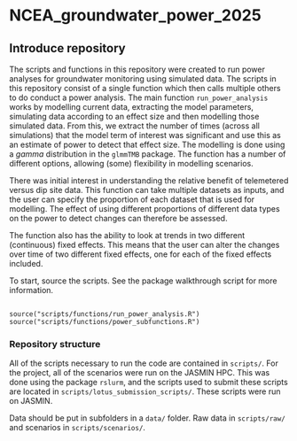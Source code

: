 # NCEA_groundwater_power_2025

## Introduce repository

The scripts and functions in this repository were created to run power analyses for groundwater monitoring using simulated data. The scripts in this repository consist of a single function which then calls multiple others to do conduct a power analysis. The main function `run_power_analysis` works by modelling current data, extracting the model parameters, simulating data according to an effect size and then modelling those simulated data. From this, we extract the number of times (across all simulations) that the model term of interest was significant and use this as an estimate of power to detect that effect size. The modelling is done using a _gamma_ distribution in the `glmmTMB` package. The function has a number of different options, allowing (some) flexibility in modelling scenarios.

There was initial interest in understanding the relative benefit of telemetered versus dip site data. This function can take multiple datasets as inputs, and the user can specify the proportion of each dataset that is used for modelling. The effect of using different proportions of different data types on the power to detect changes can therefore be assessed.

The function also has the ability to look at trends in two different (continuous) fixed effects. This means that the user can alter the changes over time of two different fixed effects, one for each of the fixed effects included.

To start, source the scripts. See the package walkthrough script for more information.

```{r source_scripts}

source("scripts/functions/run_power_analysis.R")
source("scripts/functions/power_subfunctions.R")

```

### Repository structure

All of the scripts necessary to run the code are contained in `scripts/`. For the project, all of the scenarios were run on the JASMIN HPC. This was done using the package `rslurm`, and the scripts used to submit these scripts are located in `scripts/lotus_submission_scripts/`. These scripts were run on JASMIN.

Data should be put in subfolders in a `data/` folder. Raw data in `scripts/raw/` and scenarios in `scripts/scenarios/`.